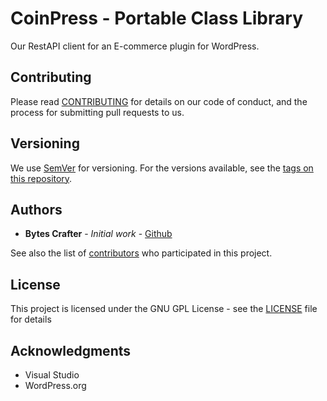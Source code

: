 # CoinPress - Portable Class Library

Our RestAPI client for an E-commerce plugin for WordPress.

## Contributing

Please read [CONTRIBUTING](CONTRIBUTING) for details on our code of conduct, and the process for submitting pull requests to us.

## Versioning

We use [SemVer](http://semver.org/) for versioning. For the versions available, see the [tags on this repository](https://github.com/BytesCrafter/CoinPress-PCL/tags). 

## Authors

* **Bytes Crafter** - *Initial work* - [Github](https://github.com/BytesCrafter/CoinPress-PCL.git)

See also the list of [contributors](https://github.com/BytesCrafter/CoinPress-PCL/graphs/contributors) who participated in this project.

## License

This project is licensed under the GNU GPL License - see the [LICENSE](LICENSE) file for details

## Acknowledgments

* Visual Studio
* WordPress.org